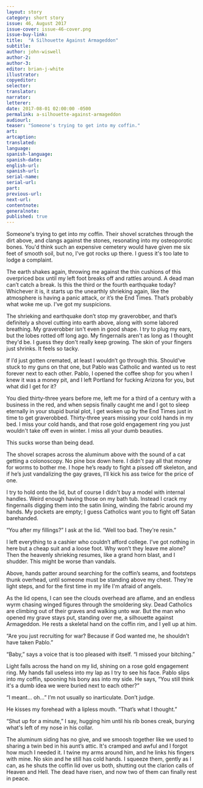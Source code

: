 ```yaml
---
layout: story
category: short story
issue: 46, August 2017
issue-cover: issue-46-cover.png
issue-buy-link:
title:  "A Silhouette Against Armageddon"
subtitle:
author: john-wiswell
author-2:
author-3:
editor: brian-j-white
illustrator:
copyeditor:
selector:
translator:
narrator:
letterer:
date: 2017-08-01 02:00:00 -0500
permalink: a-silhouette-against-armageddon
audiourl:
teaser: "Someone's trying to get into my coffin."
art:
artcaption:
translated:
language:
spanish-language:
spanish-date:
english-url:
spanish-url:
serial-name:
serial-url:
part:
previous-url:
next-url:
contentnote:
generalnote:
published: true
---
```


Someone's trying to get into my coffin. Their shovel scratches through the dirt above, and clangs against the stones, resonating into my osteoporotic bones. You'd think such an expensive cemetery would have given me six feet of smooth soil, but no, I've got rocks up there. I guess it's too late to lodge a complaint.

The earth shakes again, throwing me against the thin cushions of this overpriced box until my left foot breaks off and rattles around. A dead man can’t catch a break. Is this the third or the fourth earthquake today? Whichever it is, it starts up the unearthly shrieking again, like the atmosphere is having a panic attack, or it’s the End Times. That’s probably what woke me up. I’ve got my suspicions.

The shrieking and earthquake don’t stop my graverobber, and that’s definitely a shovel cutting into earth above, along with some labored breathing. My graverobber isn't even in good shape. I try to plug my ears, but the lobes rotted off long ago. My fingernails aren't as long as I thought they'd be. I guess they don't really keep growing. The skin of your fingers just shrinks. It feels so tacky.

If I’d just gotten cremated, at least I wouldn’t go through this. Should’ve stuck to my guns on that one, but Pablo was Catholic and wanted us to rest forever next to each other. Pablo, I opened the coffee shop for you when I knew it was a money pit, and I left Portland for fucking Arizona for you, but what did I get for it?

You died thirty-three years before me, left me for a third of a century with a business in the red, and when sepsis finally caught me and I got to sleep eternally in your stupid burial plot, I get woken up by the End Times just in time to get graverobbed. Thirty-three years missing your cold hands in my bed. I miss your cold hands, and that rose gold engagement ring you just wouldn't take off even in winter. I miss all your dumb beauties.

This sucks worse than being dead.

The shovel scrapes across the aluminum above with the sound of a cat getting a colonoscopy. No pine box down here. I didn't pay all that money for worms to bother me. I hope he’s ready to fight a pissed off skeleton, and if he’s just vandalizing the gay graves, I’ll kick his ass twice for the price of one.

I try to hold onto the lid, but of course I didn't buy a model with internal handles. Weird enough having those on my bath tub. Instead I crack my fingernails digging them into the satin lining, winding the fabric around my hands. My pockets are empty; I guess Catholics want you to fight off Satan barehanded.

“You after my fillings?” I ask at the lid. “Well too bad. They're resin.”

I left everything to a cashier who couldn’t afford college. I’ve got nothing in here but a cheap suit and a loose foot. Why won’t they leave me alone? Then the heavenly shrieking resumes, like a grand horn blast, and I shudder. This might be worse than vandals.

Above, hands patter around searching for the coffin’s seams, and footsteps thunk overhead, until someone must be standing above my chest. They're light steps, and for the first time in my life I'm afraid of angels.

As the lid opens, I can see the clouds overhead are aflame, and an endless wyrm chasing winged figures through the smoldering sky. Dead Catholics are climbing out of their graves and walking unto war. But the man who opened my grave stays put, standing over me, a silhouette against Armageddon. He rests a skeletal hand on the coffin rim, and I yell up at him.

“Are you just recruiting for war? Because if God wanted me, he shouldn’t have taken Pablo.”

“Baby,” says a voice that is too pleased with itself. “I missed your bitching.”

Light falls across the hand on my lid, shining on a rose gold engagement ring. My hands fall useless into my lap as I try to see his face. Pablo slips into my coffin, spooning his bony ass into my side. He says, “You still think it's a dumb idea we were buried next to each other?”

“I meant… oh…” I’m not usually so inarticulate. Don’t judge.

He kisses my forehead with a lipless mouth. “That’s what I thought.”

“Shut up for a minute,” I say, hugging him until his rib bones creak, burying what's left of my nose in his collar.

The aluminum siding has no give, and we smoosh together like we used to sharing a twin bed in his aunt’s attic. It's cramped and awful and I forgot how much I needed it. I twine my arms around him, and he links his fingers with mine. No skin and he still has cold hands. I squeeze them, gently as I can, as he shuts the coffin lid over us both, shutting out the clarion calls of Heaven and Hell. The dead have risen, and now two of them can finally rest in peace.
